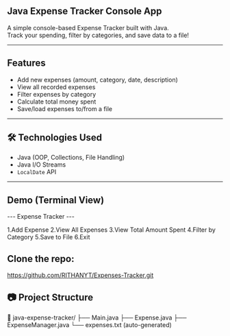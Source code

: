 ## Java Expense Tracker Console App

A simple console-based Expense Tracker built with Java.  
Track your spending, filter by categories, and save data to a file!

---

##  Features

- Add new expenses (amount, category, date, description)
- View all recorded expenses
- Filter expenses by category
- Calculate total money spent
- Save/load expenses to/from a file

---

## 🛠 Technologies Used

- Java (OOP, Collections, File Handling)
- Java I/O Streams
- `LocalDate` API

---

##  Demo (Terminal View)

--- Expense Tracker ---

1.Add Expense
2.View All Expenses
3.View Total Amount Spent
4.Filter by Category
5.Save to File
6.Exit

##  Clone the repo:  
https://github.com/RITHANYT/Expenses-Tracker.git

## 📷 Project Structure
📂 java-expense-tracker/
├── Main.java
├── Expense.java
├── ExpenseManager.java
└── expenses.txt (auto-generated)


